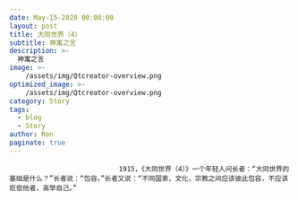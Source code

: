 ```yaml
---
date: May-15-2020 00:00:00
layout: post
title: 大同世界（4）
subtitle: 神寓之言
description: >-
  神寓之言
image: >-
    /assets/img/Qtcreator-overview.png
optimized_image: >-
    /assets/img/Qtcreator-overview.png
category: Story
tags:
  - blog
  - Story
author: Ron
paginate: true
---
```


							　　1915，《大同世界（4）》一个年轻人问长者：“大同世界的基础是什么？”长者说：“包容。”长者又说：“不同国家，文化，宗教之间应该彼此包容，不应该贬低他者，高举自己。”
							
							
						